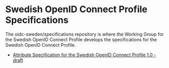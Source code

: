 # Swedish OpenID Connect Profile Specifications

The oidc-sweden/specifications repository is where the Working Group for the Swedish OpenID Connect Profile develops the specifications for the Swedish OpenID Connect Profile.


* [Attribute Specification for the Swedish OpenID Connect Profile 1.0 - draft](swedish-oidc-attribute-specification.md)


